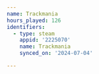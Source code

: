 ```yaml
---
name: Trackmania
hours_played: 126
identifiers:
  - type: steam
    appid: '2225070'
    name: Trackmania
    synced_on: '2024-07-04'

---
```

